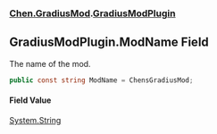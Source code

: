 
### [Chen.GradiusMod](./Chen-GradiusMod 'Chen.GradiusMod').[GradiusModPlugin](./Chen-GradiusMod-GradiusModPlugin 'Chen.GradiusMod.GradiusModPlugin')

## GradiusModPlugin.ModName Field
The name of the mod.  
```csharp
public const string ModName = ChensGradiusMod;
```

#### Field Value
[System.String](https://docs.microsoft.com/en-us/dotnet/api/System.String 'System.String')  
